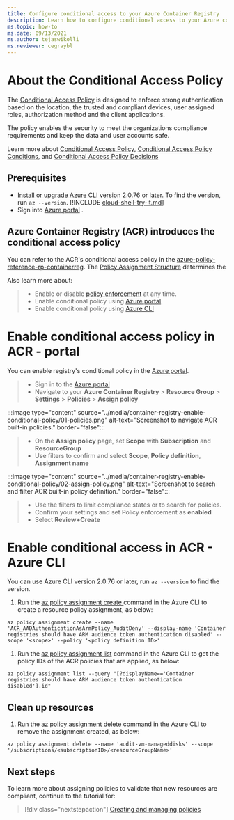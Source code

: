 ```yaml
---
title: Configure conditional access to your Azure Container Registry
description: Learn how to configure conditional access to your Azure container registry by using Azure CLI and Azure Portal.
ms.topic: how-to
ms.date: 09/13/2021
ms.author: tejaswikolli
ms.reviewer: cegraybl 
---
```

# About the Conditional Access Policy

The [Conditional Access Policy](/azure/active-directory/conditional-access/overview.md) is designed to enforce strong authentication based on the location, the trusted and compliant devices, user assigned roles, authorization method and the client applications. 

The policy enables the security to meet the organizations compliance requirements and keep the data and user accounts safe.

Learn more about [Conditional Access Policy](conditional-access/overview.md), [Conditional Access Policy Conditions](conditional-access/overview.md#common-signals), and [Conditional Access Policy Decisions](/azure/active-directory/conditional-access/overview.md#common-decisions) 
## Prerequisites

* [Install or upgrade Azure CLI](/cli/azure/install-azure-cli) version 2.0.76 or later. To find the version, run `az --version`.
[!INCLUDE [cloud-shell-try-it.md](../../../includes/cloud-shell-try-it.md)]
* Sign into [Azure portal](https://portal.azure.com) 
.
## Azure Container Registry (ACR) introduces the conditional access policy

You can refer to the ACR's conditional access policy in the
[azure-policy-reference-rp-containerreg](../../includes/policy/reference/byrp/microsoft.containerregistry.md). The [Policy Assignment Structure](/azure/governance/policy/concepts/assignment-structure#enforcement-mode) determines the 

Also learn more about:

>*  Enable or disable [policy enforcement](../governance/policy/concepts/assignment-structure.md#enforcement-mode) at any time.
>* Enable conditional policy using [Azure portal](../governance/policy/assign-policy-portal.md) 
>* Enable conditional policy using [Azure CLI](../governance/policy/assign-policy-azurecli.md)

# Enable conditional access policy in ACR - portal

You can enable registry's conditional policy in the [Azure portal](https://portal.azure.com). 

>* Sign in to the [Azure portal](https://portal.azure.com) 
>* Navigate to your **Azure Container Registry** > **Resource Group** > **Settings** > **Policies** > **Assign policy**
 
:::image type="content" source="../media/container-registry-enable-conditional-policy/01-policies.png" alt-text="Screenshot to navigate ACR built-in policies." border="false":::

>* On the **Assign policy** page, set **Scope** with **Subscription** and **ResourceGroup**
>* Use filters to confirm and select **Scope**, **Policy definition**, **Assignment name**

:::image type="content" source="../media/container-registry-enable-conditional-policy/02-assign-policy.png" alt-text="Screenshot to search and filter ACR built-in policy definition." border="false":::

>* Use the filters to limit compliance states or to search for policies.
>* Confirm your settings and set Policy enforcement as **enabled**
>* Select **Review+Create**

# Enable conditional access in ACR - Azure CLI

You can use Azure CLI version 2.0.76 or later, run `az --version` to find the version. 

1. Run the [az policy assignment create ](cli/azure/policy/assignment#az-policy-assignment-create) command in the Azure CLI to create a resource policy assignment, as below:

```azurecli-interactive
az policy assignment create --name 'ACR_AADAuthenticationAsArmPolicy_AuditDeny' --display-name 'Container registries should have ARM audience token authentication disabled' --scope '<scope>' --policy '<policy definition ID>'
```

1. Run the [az policy assignment list](/cli/azure/policy/assignment#az-policy-assignment-list) command in the Azure CLI to get the policy IDs of the ACR policies that are applied, as below:


```azurecli-interactive
az policy assignment list --query "[?displayName=='Container registries should have ARM audience token authentication disabled'].id"
```

## Clean up resources

1. Run the [az policy assignment delete](/cli/azure/policy/assignment#az-policy-assignment-delete) command in the Azure CLI to remove the assignment created, as below:

```azurecli-interactive
az policy assignment delete --name 'audit-vm-manageddisks' --scope '/subscriptions/<subscriptionID>/<resourceGroupName>'
```

## Next steps

To learn more about assigning policies to validate that new resources are compliant, continue to the
tutorial for:

> [!div class="nextstepaction"]
> [Creating and managing policies](./tutorials/create-and-manage.md)